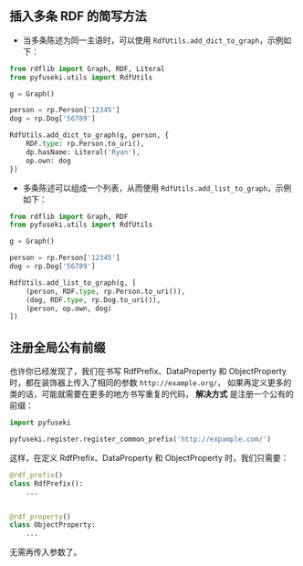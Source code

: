 ## 插入多条 RDF 的简写方法

+ 当多条陈述为同一主语时，可以使用 `RdfUtils.add_dict_to_graph`，示例如下：

```python
from rdflib import Graph, RDF, Literal
from pyfuseki.utils import RdfUtils

g = Graph()

person = rp.Person['12345']
dog = rp.Dog['56789']

RdfUtils.add_dict_to_graph(g, person, {
    RDF.type: rp.Person.to_uri(),
    dp.hasName: Literal('Ryan'),
    op.own: dog
})
```

+ 多条陈述可以组成一个列表，从而使用 `RdfUtils.add_list_to_graph`，示例如下：

```python
from rdflib import Graph, RDF
from pyfuseki.utils import RdfUtils

g = Graph()

person = rp.Person['12345']
dog = rp.Dog['56789']

RdfUtils.add_list_to_graph(g, [
    (person, RDF.type, rp.Person.to_uri()),
    (dog, RDF.type, rp.Dog.to_uri()),
    (person, op.own, dog)
])
```

## 注册全局公有前缀

也许你已经发现了，我们在书写 RdfPrefix、DataProperty 和 ObjectProperty 时，都在装饰器上传入了相同的参数 `http://example.org/`，
如果再定义更多的类的话，可能就需要在更多的地方书写重复的代码， **解决方式** 是注册一个公有的前缀：

```python
import pyfuseki

pyfuseki.register.register_common_prefix('http://expample.com/')
```

这样，在定义 RdfPrefix、DataProperty 和 ObjectProperty 时，我们只需要：

```python
@rdf_prefix()
class RdfPrefix():
    ...


@rdf_property()
class ObjectProperty:
    ...
```

无需再传入参数了。
